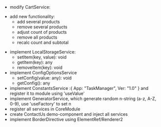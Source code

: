 - modify CartService:
* add new functionality:
    * add several products
    * remove several products
    * adjust count of products
    * remove all products
    * recalc count and subtotal
- implement LocalStorageService:
    * setItem(key, value): void
    * getItem(key): any
    * removeItem(key): void
- implement ConfigOptionsService
    * setConfig(value: any): void
    * getConfig(): any
- implement ConstantsService :{ App: "TaskManager", Ver: "1.0" } and register it to module using 'useValue'
- implement GeneratorService, which generate random n-string (a-z, A-Z, 0-9), use 'useFactory' to set n
- register all services in CoreModule
- create ContactUs demo-component and inject all services
- implement BorderDirective using ElementRef/Renderer2



